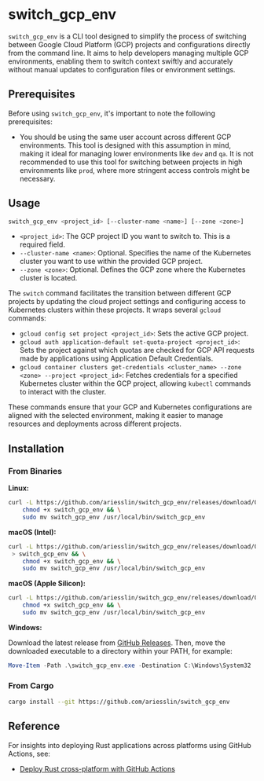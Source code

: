 # switch_gcp_env
`switch_gcp_env` is a CLI tool designed to simplify the process of switching between Google Cloud Platform (GCP) projects and configurations directly from the command line. It aims to help developers managing multiple GCP environments, enabling them to switch context swiftly and accurately without manual updates to configuration files or environment settings.

## Prerequisites
Before using `switch_gcp_env`, it's important to note the following prerequisites:
- You should be using the same user account across different GCP environments. This tool is designed with this assumption in mind, making it ideal for managing lower environments like `dev` and `qa`. It is not recommended to use this tool for switching between projects in high environments like `prod`, where more stringent access controls might be necessary.

## Usage
```bash
switch_gcp_env <project_id> [--cluster-name <name>] [--zone <zone>]
```
- `<project_id>`: The GCP project ID you want to switch to. This is a required field.
- `--cluster-name <name>`: Optional. Specifies the name of the Kubernetes cluster you want to use within the provided GCP project.
- `--zone <zone>`: Optional. Defines the GCP zone where the Kubernetes cluster is located.

The `switch` command facilitates the transition between different GCP projects by updating the cloud project settings and configuring access to Kubernetes clusters within these projects. It wraps several `gcloud` commands:

- `gcloud config set project <project_id>`: Sets the active GCP project.
- `gcloud auth application-default set-quota-project <project_id>`: Sets the project against which quotas are checked for GCP API requests made by applications using Application Default Credentials.
- `gcloud container clusters get-credentials <cluster_name> --zone <zone> --project <project_id>`: Fetches credentials for a specified Kubernetes cluster within the GCP project, allowing `kubectl` commands to interact with the cluster.

These commands ensure that your GCP and Kubernetes configurations are aligned with the selected environment, making it easier to manage resources and deployments across different projects.

## Installation

### From Binaries

**Linux:**
```bash
curl -L https://github.com/ariesslin/switch_gcp_env/releases/download/0.0.1/switch_gcp_env-0.0.1-x86_64-unknown-linux-gnu > switch_gcp_env && \
    chmod +x switch_gcp_env && \
    sudo mv switch_gcp_env /usr/local/bin/switch_gcp_env
```

**macOS (Intel):**
```bash
curl -L https://github.com/ariesslin/switch_gcp_env/releases/download/0.0.1/switch_gcp_env-0.0.1-x86_64-apple-darwin
 > switch_gcp_env && \
    chmod +x switch_gcp_env && \
    sudo mv switch_gcp_env /usr/local/bin/switch_gcp_env
```

**macOS (Apple Silicon):**
```bash
curl -L https://github.com/ariesslin/switch_gcp_env/releases/download/0.0.1/switch_gcp_env-0.0.1-aarch64-apple-darwin > switch_gcp_env && \
    chmod +x switch_gcp_env && \
    sudo mv switch_gcp_env /usr/local/bin/switch_gcp_env
```



**Windows:**

Download the latest release from [GitHub Releases](https://github.com/ariesslin/switch_gcp_env/releases). Then, move the downloaded executable to a directory within your PATH, for example:

```powershell
Move-Item -Path .\switch_gcp_env.exe -Destination C:\Windows\System32
```

### From Cargo
```bash
cargo install --git https://github.com/ariesslin/switch_gcp_env
```

## Reference
For insights into deploying Rust applications across platforms using GitHub Actions, see:
- [Deploy Rust cross-platform with GitHub Actions](https://dzfrias.dev/blog/deploy-rust-cross-platform-github-actions/)

